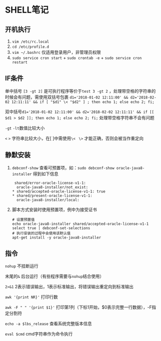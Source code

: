 # SHELL笔记

## 开机执行

1. `vim /etc/rc.local`  
2. `cd /etc/profile.d ` 
3. `vim ~/.bashrc` 仅适用登录用户，非管理员权限 
4. `sudo service cron start` + `sudo crontab -e` + `sudo service cron restart`  



## IF条件

单中括号 `[3 -gt 2]` 是可执行程序等价于`test 3 -gt 2`  ，处理带空格的字符串的时候会有问题，需使用双括号包裹 `d1='2018-01-02 12:11:00' && d2='2018-02-02 12:11:11' && if [ "$d1" \< "$d2" ] ; then echo 1; else echo 2; fi;`

双中括号`d1='2018-01-02 12:11:00' && d2='2018-02-02 12:11:11' && if [[ $d1 > $d2 ]]; then echo 1; else echo 2; fi;` 处理带空格字符串不会有问题 

`-gt` `-lt`数值比较大小 

`<` `>` 字符串比较大小，在[ ]中需使用`\< ` `\>` 才能正确，否则会被当作重定向 



## 静默安装

1. `debconf-show` 查看可预置项，如：`sudo debconf-show oracle-java8-installer` 得到如下信息

   ```
    shared/error-oracle-license-v1-1:
     oracle-java8-installer/not_exist:
   * shared/accepted-oracle-license-v1-1: true
   * shared/present-oracle-license-v1-1:
     oracle-java8-installer/local:
   ```

2. 脚本方式安装时使用预置项，例中为接受证书

   ```
   # 设置预置值
   echo oracle-java8-installer shared/accepted-oracle-license-v1-1 select true | debconf-set-selections
   # 执行安装的过程中会使用该默认值
   apt-get install -y oracle-java8-installer
   ```


## 指令

`nohup` 不挂断运行 

末尾的`&` 后台运行（有些程序需要与`nohup`结合使用） 

`2>&1`      2表示错误输出，1表示标准输出，将错误输出重定向到标准输出 

`awk '{print NR}'`  打印行数 

`awk -F " " '{print $1}'`   打印第1列（下标1开始，$0表示完整一行数据），-F指定分割符 

`echo -a $lbs_release` 查看系统完整版本信息 

`eval $cmd` cmd字符串作为命令执行 

